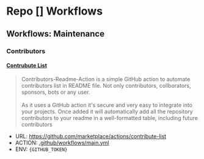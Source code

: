 # Repo [] Workflows

## Workflows: Maintenance

### Contributors

#### [Contrubute List](https://github.com/marketplace/actions/contribute-list "GitHub Marketplace|Actions|Contribute List: Contributors-Readme-Action is a simple GitHub action to automate contributors list in README file.")

> Contributors-Readme-Action is a simple GitHub action to automate contributors list in README file. Not only contributors, collborators, sponsors, bots or any user.<br><br>
> As it uses a GitHub action it's secure and very easy to integrate into your projects. Once added it will automatically add all the repository contributors to your readme in a well-formatted table, including future contributors 

- URL: https://github.com/marketplace/actions/contribute-list
- ACTION: [.github/workflows/main.yml](.github/workflows/main.yml)
- ENV: `{GITHUB_TOKEN}`
